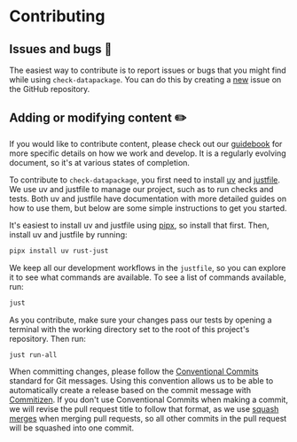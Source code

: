 # Contributing

## Issues and bugs :bug:

The easiest way to contribute is to report issues or bugs that you might
find while using `check-datapackage`. You can do this by creating a
[new](https://github.com/seedcase-project/check-datapackage/issues/new/choose)
issue on the GitHub repository.

## Adding or modifying content :pencil2:

If you would like to contribute content, please check out our
[guidebook](https://guidebook.seedcase-project.org/) for more specific
details on how we work and develop. It is a regularly evolving document,
so it's at various states of completion.

To contribute to `check-datapackage`, you first need to install
[uv](https://docs.astral.sh/uv/) and
[justfile](https://just.systems/man/en/packages.html). We use uv and
justfile to manage our project, such as to run checks and tests. Both uv
and justfile have documentation with more detailed guides on how to use
them, but below are some simple instructions to get you started.

It's easiest to install uv and justfile using
[pipx](https://pypa.github.io/pipx/), so install that first. Then,
install uv and justfile by running:

``` bash
pipx install uv rust-just
```

We keep all our development workflows in the `justfile`, so you can
explore it to see what commands are available. To see a list of commands
available, run:

``` bash
just
```

As you contribute, make sure your changes pass our tests by opening a
terminal with the working directory set to the root of this project's
repository. Then run:

``` bash
just run-all
```

When committing changes, please follow the [Conventional
Commits](https://decisions.seedcase-project.org/why-conventional-commits)
standard for Git messages. Using this convention allows us to be able to
automatically create a release based on the commit message with
[Commitizen](https://decisions.seedcase-project.org/why-semantic-release-with-commitizen).
If you don't use Conventional Commits when making a commit, we will
revise the pull request title to follow that format, as we use [squash
merges](https://docs.github.com/en/pull-requests/collaborating-with-pull-requests/squashing-commits/about-squash-merges)
when merging pull requests, so all other commits in the pull request
will be squashed into one commit.
